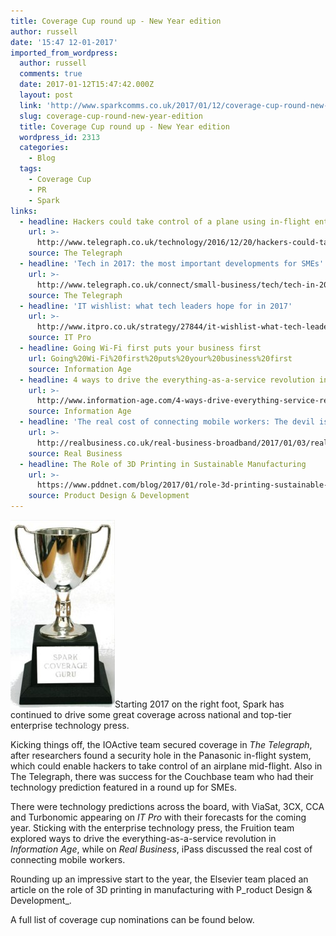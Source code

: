 ```yaml
---
title: Coverage Cup round up - New Year edition
author: russell
date: '15:47 12-01-2017'
imported_from_wordpress:
  author: russell
  comments: true
  date: 2017-01-12T15:47:42.000Z
  layout: post
  link: 'http://www.sparkcomms.co.uk/2017/01/12/coverage-cup-round-new-year-edition/'
  slug: coverage-cup-round-new-year-edition
  title: Coverage Cup round up - New Year edition
  wordpress_id: 2313
  categories:
    - Blog
  tags:
    - Coverage Cup
    - PR
    - Spark
links:
  - headline: Hackers could take control of a plane using in-flight entertainment system
    url: >-
      http://www.telegraph.co.uk/technology/2016/12/20/hackers-could-take-control-plane-using-in-flight-entertainment/
    source: The Telegraph
  - headline: 'Tech in 2017: the most important developments for SMEs'
    url: >-
      http://www.telegraph.co.uk/connect/small-business/tech/tech-in-2017-important-developments-for-smes/
    source: The Telegraph
  - headline: 'IT wishlist: what tech leaders hope for in 2017'
    url: >-
      http://www.itpro.co.uk/strategy/27844/it-wishlist-what-tech-leaders-hope-for-in-2017/page/0/1
    source: IT Pro
  - headline: Going Wi-Fi first puts your business first
    url: Going%20Wi-Fi%20first%20puts%20your%20business%20first
    source: Information Age
  - headline: 4 ways to drive the everything-as-a-service revolution in enterprise
    url: >-
      http://www.information-age.com/4-ways-drive-everything-service-revolution-enterprise-123463667/
    source: Information Age
  - headline: 'The real cost of connecting mobile workers: The devil is in the detail'
    url: >-
      http://realbusiness.co.uk/real-business-broadband/2017/01/03/real-cost-connecting-mobile-workers/
    source: Real Business
  - headline: The Role of 3D Printing in Sustainable Manufacturing
    url: >-
      https://www.pddnet.com/blog/2017/01/role-3d-printing-sustainable-manufacturing
    source: Product Design & Development
---
```

![Coverage cup](Coverage-cup-167x300.jpg)Starting 2017 on the right foot, Spark has continued to drive some great coverage across national and top-tier enterprise technology press.

Kicking things off, the IOActive team secured coverage in _The Telegraph_, after researchers found a security hole in the Panasonic in-flight system, which could enable hackers to take control of an airplane mid-flight. Also in The Telegraph, there was success for the Couchbase team who had their technology prediction featured in a round up for SMEs.

There were technology predictions across the board, with ViaSat, 3CX, CCA and Turbonomic appearing on _IT Pro_ with their forecasts for the coming year. Sticking with the enterprise technology press, the Fruition team explored ways to drive the everything-as-a-service revolution in _Information Age_, while on _Real Business_, iPass discussed the real cost of connecting mobile workers.

Rounding up an impressive start to the year, the Elsevier team placed an article on the role of 3D printing in manufacturing with P_roduct Design & Development_.

A full list of coverage cup nominations can be found below.
